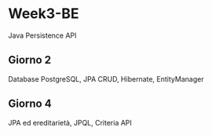 # Week3-BE
Java Persistence API

## Giorno 2
Database PostgreSQL, JPA CRUD, Hibernate, EntityManager

## Giorno 4
JPA ed ereditarietà, JPQL, Criteria API
